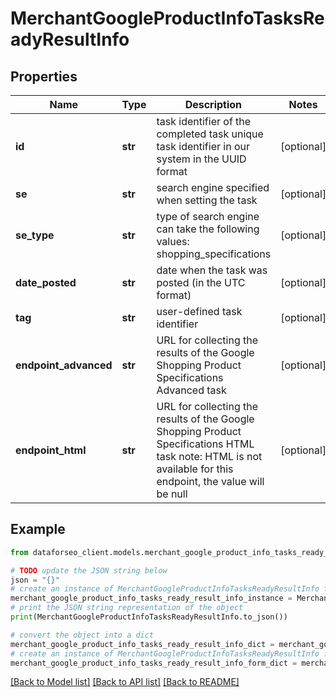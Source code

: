 # MerchantGoogleProductInfoTasksReadyResultInfo


## Properties

Name | Type | Description | Notes
------------ | ------------- | ------------- | -------------
**id** | **str** | task identifier of the completed task unique task identifier in our system in the UUID format | [optional] 
**se** | **str** | search engine specified when setting the task | [optional] 
**se_type** | **str** | type of search engine can take the following values: shopping_specifications | [optional] 
**date_posted** | **str** | date when the task was posted (in the UTC format) | [optional] 
**tag** | **str** | user-defined task identifier | [optional] 
**endpoint_advanced** | **str** | URL for collecting the results of the Google Shopping Product Specifications Advanced task | [optional] 
**endpoint_html** | **str** | URL for collecting the results of the Google Shopping Product Specifications HTML task note: HTML is not available for this endpoint, the value will be null | [optional] 

## Example

```python
from dataforseo_client.models.merchant_google_product_info_tasks_ready_result_info import MerchantGoogleProductInfoTasksReadyResultInfo

# TODO update the JSON string below
json = "{}"
# create an instance of MerchantGoogleProductInfoTasksReadyResultInfo from a JSON string
merchant_google_product_info_tasks_ready_result_info_instance = MerchantGoogleProductInfoTasksReadyResultInfo.from_json(json)
# print the JSON string representation of the object
print(MerchantGoogleProductInfoTasksReadyResultInfo.to_json())

# convert the object into a dict
merchant_google_product_info_tasks_ready_result_info_dict = merchant_google_product_info_tasks_ready_result_info_instance.to_dict()
# create an instance of MerchantGoogleProductInfoTasksReadyResultInfo from a dict
merchant_google_product_info_tasks_ready_result_info_form_dict = merchant_google_product_info_tasks_ready_result_info.from_dict(merchant_google_product_info_tasks_ready_result_info_dict)
```
[[Back to Model list]](../README.md#documentation-for-models) [[Back to API list]](../README.md#documentation-for-api-endpoints) [[Back to README]](../README.md)


